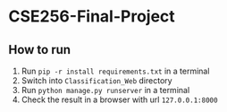 # CSE256-Final-Project

## How to run
1. Run ```pip -r install requirements.txt``` in a terminal
2. Switch into ```Classification_Web``` directory
3. Run ```python manage.py runserver``` in a terminal
4. Check the result in a browser with url ```127.0.0.1:8000```

